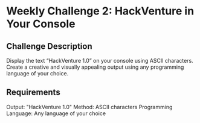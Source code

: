 # Weekly Challenge 2: HackVenture in Your Console

## Challenge Description
Display the text “HackVenture 1.0” on your console using ASCII characters. Create a creative and visually appealing output using any programming language of your choice.

## Requirements
Output: "HackVenture 1.0"
Method: ASCII characters
Programming Language: Any language of your choice

